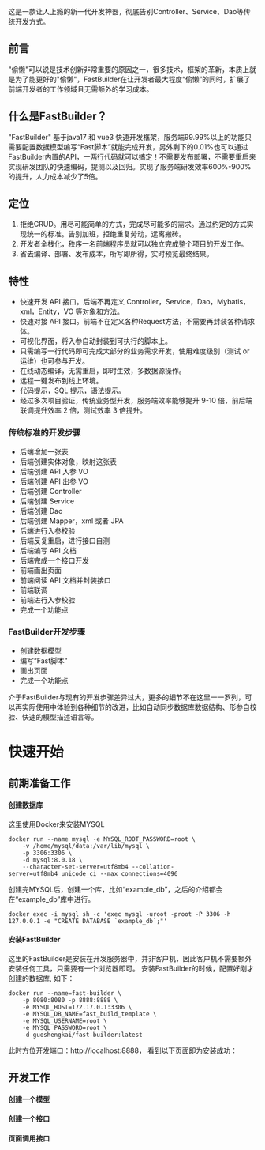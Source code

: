 这是一款让人上瘾的新一代开发神器，彻底告别Controller、Service、Dao等传统开发方式。

## 前言
"偷懒"可以说是技术创新非常重要的原因之一，很多技术，框架的革新，本质上就是为了能更好的"偷懒"，FastBuilder在让开发者最大程度“偷懒”的同时，扩展了前端开发者的工作领域且无需额外的学习成本。

## 什么是FastBuilder？
"FastBuilder" 基于java17 和 vue3 快速开发框架，服务端99.99%以上的功能只需要配置数据模型编写“Fast脚本”就能完成开发，另外剩下的0.01%也可以通过FastBuilder内置的API，一两行代码就可以搞定！不需要发布部署，不需要重启来实现研发团队的快速编码，提测以及回归。实现了服务端研发效率600%-900%的提升，人力成本减少了5倍。

## 定位
1. 拒绝CRUD。用尽可能简单的方式，完成尽可能多的需求。通过约定的方式实现统一的标准。告别加班，拒绝重复劳动，远离搬砖。
2. 开发者全栈化，秩序一名前端程序员就可以独立完成整个项目的开发工作。
3. 省去编译、部署、发布成本，所写即所得，实时预览最终结果。

## 特性
- 快速开发 API 接口。后端不再定义 Controller，Service，Dao，Mybatis，xml，Entity，VO 等对象和方法。
- 快速对接 API 接口。前端不在定义各种Request方法，不需要再封装各种请求体。
- 可视化界面，将入参自动封装到可执行的脚本上。
- 只需编写一行代码即可完成大部分的业务需求开发，使用难度级别（测试 or 运维）也可参与开发。
- 在线动态编译，无需重启，即时生效，多数据源操作。
- 远程一键发布到线上环境。
- 代码提示，SQL 提示，语法提示。
- 经过多次项目验证，传统业务型开发，服务端效率能够提升 9-10 倍，前后端联调提升效率 2 倍，测试效率 3 倍提升。

### 传统标准的开发步骤
- 后端增加一张表
- 后端创建实体对象，映射这张表
- 后端创建 API 入参 VO
- 后端创建 API 出参 VO
- 后端创建 Controller
- 后端创建 Service
- 后端创建 Dao
- 后端创建 Mapper，xml 或者 JPA
- 后端进行入参校验
- 后端反复重启，进行接口自测
- 后端编写 API 文档
- 后端完成一个接口开发
- 前端画出页面
- 前端阅读 API 文档并封装接口
- 前端联调
- 前端进行入参校验
- 完成一个功能点

### FastBuilder开发步骤
- 创建数据模型
- 编写“Fast脚本”
- 画出页面
- 完成一个功能点

介于FastBuilder与现有的开发步骤差异过大，更多的细节不在这里一一罗列，可以再实际使用中体验到各种细节的改进，比如自动同步数据库数据结构、形参自校验、快速的模型描述语言等。

# 快速开始
## 前期准备工作
#### 创建数据库
这里使用Docker来安装MYSQL
````
docker run --name mysql -e MYSQL_ROOT_PASSWORD=root \
    -v /home/mysql/data:/var/lib/mysql \
    -p 3306:3306 \
    -d mysql:8.0.18 \
    --character-set-server=utf8mb4 --collation-server=utf8mb4_unicode_ci --max_connections=4096
````
创建完MYSQL后，创建一个库，比如“example_db”，之后的介绍都会在“example_db”库中进行。
````
docker exec -i mysql sh -c 'exec mysql -uroot -proot -P 3306 -h 127.0.0.1 -e "CREATE DATABASE `example_db`;"'
````

#### 安装FastBuilder
这里的FastBuilder是安装在开发服务器中，并非客户机，因此客户机不需要额外安装任何工具，只需要有一个浏览器即可。
安装FastBuilder的时候，配置好刚才创建的数据库, 如下：
````
docker run --name=fast-builder \
    -p 8080:8080 -p 8888:8888 \
    -e MYSQL_HOST=172.17.0.1:3306 \
    -e MYSQL_DB_NAME=fast_build_template \
    -e MYSQL_USERNAME=root \
    -e MYSQL_PASSWORD=root \
    -d guoshengkai/fast-builder:latest
````
此时方位开发端口：http://localhost:8888， 看到以下页面即为安装成功：


## 开发工作
#### 创建一个模型

#### 创建一个接口

#### 页面调用接口
